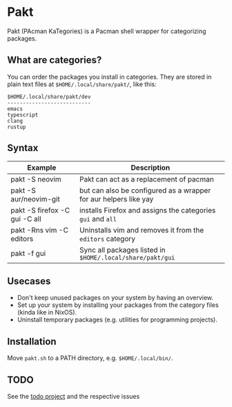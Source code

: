 # Pakt
Pakt (PAcman KaTegories) is a Pacman shell wrapper for categorizing packages.

## What are categories?
You can order the packages you install in categories. They are stored in plain text files at `$HOME/.local/share/pakt/`, like this:

```
$HOME/.local/share/pakt/dev
---------------------------
emacs
typescript
clang
rustup
```

## Syntax
| Example                       | Description                                                 |
| ---                           | ---                                                         |
| pakt -S neovim                | Pakt can act as a replacement of pacman|
| pakt -S aur/neovim-git	| but can also be configured as a wrapper for aur helpers like yay|
| pakt -S firefox -C gui -C all | installs Firefox and assigns the categories `gui` and `all` |
| pakt -Rns vim -C editors      | Uninstalls vim and removes it from the `editors` category   |
| pakt -f gui                   | Sync all packages listed in `$HOME/.local/share/pakt/gui`   |

## Usecases
- Don't keep unused packages on your system by having an overview.
- Set up your system by installing your packages from the category files (kinda like in NixOS).
- Uninstall temporary packages (e.g. utilities for programming projects).

## Installation
Move `pakt.sh` to a PATH directory, e.g. `$HOME/.local/bin/`.

## TODO
See the [todo project](https://github.com/users/MrMineDe/projects/1) and the respective issues

